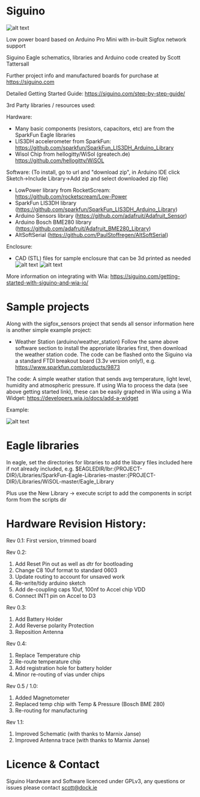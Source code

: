 # Siguino

![alt text](https://siguino.com/wp-content/uploads/2017/10/proto5-1024x768.jpg "Siguino final design")

Low power board based on Arduino Pro Mini with in-built Sigfox network support

Siguino Eagle schematics, libraries and Arduino code created by Scott Tattersall

Further project info and manufactured boards for purchase at https://siguino.com

Detailed Getting Started Guide: https://siguino.com/step-by-step-guide/

3rd Party libraries / resources used:

Hardware:
- Many basic components (resistors, capacitors, etc) are from the SparkFun Eagle libraries
- LIS3DH accelerometer from SparkFun: https://github.com/sparkfun/SparkFun_LIS3DH_Arduino_Library
- Wisol Chip from hellogitty/WiSol (greatech.de) https://github.com/hellogitty/WiSOL

Software:
 (To install, go to url and "download zip", in Arduino IDE click Sketch->Include Library->Add zip and select downloaded zip file)
- LowPower library from RocketScream: https://github.com/rocketscream/Low-Power
- SparkFun LIS3DH library (https://github.com/sparkfun/SparkFun_LIS3DH_Arduino_Library)
- Arduino Sensors library (https://github.com/adafruit/Adafruit_Sensor)
- Arduino Bosch BME280 library (https://github.com/adafruit/Adafruit_BME280_Library)
- AltSoftSerial (https://github.com/PaulStoffregen/AltSoftSerial)

Enclosure:
- CAD (STL) files for sample enclosure that can be 3d printed as needed
![alt text](https://github.com/statts/siguino/raw/master/enclosure/image1.png "Siguino enclosure side view")
![alt text](https://github.com/statts/siguino/raw/master/enclosure/image2.png "Siguino enclosure inside")

More information on integrating with Wia:
https://siguino.com/getting-started-with-siguino-and-wia-io/

# Sample projects
Along with the sigfox_sensors project that sends all sensor information here is another simple example project:

- Weather Station (arduino/weather_station)
Follow the same above software section to install the approriate libraries first, then download the weather station code.
The code can be flashed onto the Siguino via a standard FTDI breakout board (3.3v version only!), e.g. 
https://www.sparkfun.com/products/9873

The code: A simple weather station that sends avg temperature, light level, humidity and atmospheric pressure. If using Wia to process the data (see above getting started link), these can be easily graphed in Wia using a Wia Widget:
https://developers.wia.io/docs/add-a-widget

Example:

![alt text](https://siguino.com/wp-content/uploads/2018/08/temperature_chart.png "Sample Temperature Chart (Wia)")

# Eagle libraries
In eagle, set the directories for libraries to add the libary files included here if not already included, e.g.
$EAGLEDIR/lbr:{PROJECT-DIR}/Libraries/SparkFun-Eagle-Libraries-master:{PROJECT-DIR}/Libraries/WiSOL-master/Eagle_Library

Plus use the New Library -> execute script to add the components in script form from the scripts dir

# Hardware Revision History:

Rev 0.1: First version, trimmed board

Rev 0.2:
1) Add Reset Pin out as well as dtr for bootloading
2) Change C8 10uf format to standard 0603
3) Update routing to account for unsaved work
4) Re-write/tidy arduino sketch
5) Add de-coupling caps 10uf, 100nf to Accel chip VDD
6) Connect INT1 pin on Accel to D3

Rev 0.3:
1) Add Battery Holder
2) Add Reverse polarity Protection
3) Reposition Antenna

Rev 0.4:
1) Replace Temperature chip
2) Re-route temperature chip
3) Add registration hole for battery holder
4) Minor re-routing of vias under chips

Rev 0.5 / 1.0:
1) Added Magnetometer
2) Replaced temp chip with Temp & Pressure (Bosch BME 280)
3) Re-routing for manufacturing

Rev 1.1:
1) Improved Schematic (with thanks to Marnix Janse)
2) Improved Antenna trace (with thanks to Marnix Janse)

# Licence & Contact

Siguino Hardware and Software licenced under GPLv3, any questions or issues please contact scott@dock.ie
